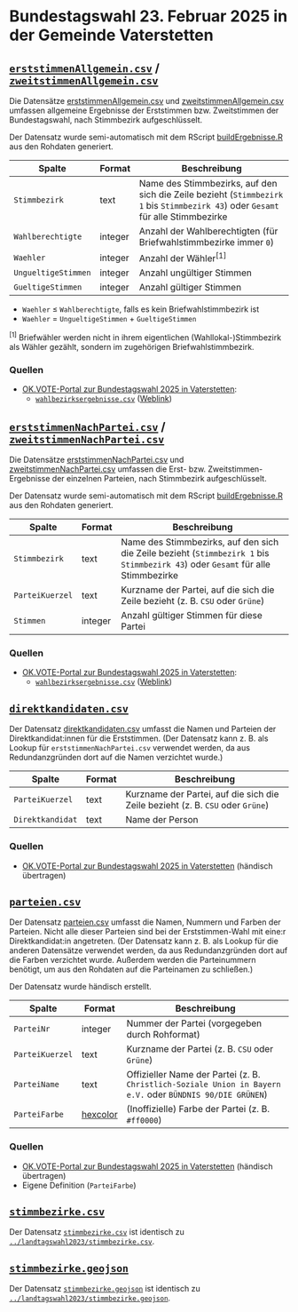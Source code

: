 # Bundestagswahl 23. Februar 2025 in der Gemeinde Vaterstetten

## [`erststimmenAllgemein.csv`](./erststimmenAllgemein.csv) / [`zweitstimmenAllgemein.csv`](./zweitstimmenAllgemein.csv)

Die Datensätze [erststimmenAllgemein.csv](./erststimmenAllgemein.csv) und [zweitstimmenAllgemein.csv](./zweitstimmenAllgemein.csv) umfassen allgemeine Ergebnisse der Erststimmen bzw. Zweitstimmen der Bundestagswahl, nach Stimmbezirk aufgeschlüsselt.

Der Datensatz wurde semi-automatisch mit dem RScript [buildErgebnisse.R](./buildErgebnisse.R) aus den Rohdaten generiert.

|Spalte|Format|Beschreibung
|-|-|-
|`Stimmbezirk`|text|Name des Stimmbezirks, auf den sich die Zeile bezieht (`Stimmbezirk 1` bis `Stimmbezirk 43`) oder `Gesamt` für alle Stimmbezirke
|`Wahlberechtigte`|integer|Anzahl der Wahlberechtigten (für Briefwahlstimmbezirke immer `0`)
|`Waehler`|integer|Anzahl der Wähler<sup>[1]<sup>
|`UngueltigeStimmen`|integer|Anzahl ungültiger Stimmen
|`GueltigeStimmen`|integer|Anzahl gültiger Stimmen

* `Waehler` ≤ `Wahlberechtigte`, falls es kein Briefwahlstimmbezirk ist
* `Waehler` = `UngueltigeStimmen` + `GueltigeStimmen`

<sup>[1]</sup> Briefwähler werden nicht in ihrem eigentlichen (Wahllokal-)Stimmbezirk als Wähler gezählt, sondern im zugehörigen Briefwahlstimmbezirk.

### Quellen

* [OK.VOTE-Portal zur Bundestagswahl 2025 in Vaterstetten](https://wahlen.osrz-akdb.de/ob-p/175000/212/20250223/bundestagswahl_kwl_1_wk/ergebnisse_gemeinde_09175132.html):
  * [`wahlbezirksergebnisse.csv`](raw/wahlbezirksergebnisse.csv) ([Weblink](https://wahlen.osrz-akdb.de/ob-p/175000/212/20250223/bundestagswahl_kwl_1_wk/wahlbezirksergebnisse.csv))


## [`erststimmenNachPartei.csv`](./erststimmenNachPartei.csv) / [`zweitstimmenNachPartei.csv`](./zweitstimmenNachPartei.csv)

Die Datensätze [erststimmenNachPartei.csv](./erststimmenNachPartei.csv) und [zweitstimmenNachPartei.csv](./zweitstimmenNachPartei.csv) umfassen die Erst- bzw. Zweitstimmen-Ergebnisse der einzelnen Parteien, nach Stimmbezirk aufgeschlüsselt.

Der Datensatz wurde semi-automatisch mit dem RScript [buildErgebnisse.R](./buildErgebnisse.R) aus den Rohdaten generiert.

|Spalte|Format|Beschreibung
|-|-|-
|`Stimmbezirk`|text|Name des Stimmbezirks, auf den sich die Zeile bezieht (`Stimmbezirk 1` bis `Stimmbezirk 43`) oder `Gesamt` für alle Stimmbezirke
|`ParteiKuerzel`|text|Kurzname der Partei, auf die sich die Zeile bezieht (z.&nbsp;B. `CSU` oder `Grüne`)
|`Stimmen`|integer|Anzahl gültiger Stimmen für diese Partei

### Quellen

* [OK.VOTE-Portal zur Bundestagswahl 2025 in Vaterstetten](https://wahlen.osrz-akdb.de/ob-p/175000/212/20250223/bundestagswahl_kwl_1_wk/ergebnisse_gemeinde_09175132.html):
  * [`wahlbezirksergebnisse.csv`](raw/wahlbezirksergebnisse.csv) ([Weblink](https://wahlen.osrz-akdb.de/ob-p/175000/212/20250223/bundestagswahl_kwl_1_wk/wahlbezirksergebnisse.csv))


## [`direktkandidaten.csv`](./direktkandidaten.csv)

Der Datensatz [direktkandidaten.csv](./direktkandidaten.csv) umfasst die Namen und Parteien der Direktkandidat:innen für die Erststimmen. (Der Datensatz kann z.&nbsp;B. als Lookup für `erststimmenNachPartei.csv` verwendet werden, da aus Redundanzgründen dort auf die Namen verzichtet wurde.)

|Spalte|Format|Beschreibung
|-|-|-
|`ParteiKuerzel`|text|Kurzname der Partei, auf die sich die Zeile bezieht (z.&nbsp;B. `CSU` oder `Grüne`)
|`Direktkandidat`|text|Name der Person

### Quellen

* [OK.VOTE-Portal zur Bundestagswahl 2025 in Vaterstetten](https://wahlen.osrz-akdb.de/ob-p/175000/212/20250223/bundestagswahl_kwl_1_wk/ergebnisse_gemeinde_09175132.html) (händisch übertragen)


## [`parteien.csv`](./parteien.csv)

Der Datensatz [parteien.csv](./parteien.csv) umfasst die Namen, Nummern und Farben der Parteien. Nicht alle dieser Parteien sind bei der Erststimmen-Wahl mit eine:r Direktkandidat:in angetreten. (Der Datensatz kann z.&nbsp;B. als Lookup für die anderen Datensätze verwendet werden, da aus Redundanzgründen dort auf die Farben verzichtet wurde. Außerdem werden die Parteinummern benötigt, um aus den Rohdaten auf die Parteinamen zu schließen.)

Der Datensatz wurde händisch erstellt.

|Spalte|Format|Beschreibung
|-|-|-
|`ParteiNr`|integer|Nummer der Partei (vorgegeben durch Rohformat)
|`ParteiKuerzel`|text|Kurzname der Partei (z.&nbsp;B. `CSU` oder `Grüne`)
|`ParteiName`|text|Offizieller Name der Partei (z.&nbsp;B. `Christlich-Soziale Union in Bayern e.V.` oder `BÜNDNIS 90/DIE GRÜNEN`)
|`ParteiFarbe`|[hexcolor](https://de.wikipedia.org/wiki/Hexadezimale_Farbdefinition)|(Inoffizielle) Farbe der Partei (z.&nbsp;B. `#ff0000`)

### Quellen

* [OK.VOTE-Portal zur Bundestagswahl 2025 in Vaterstetten](https://wahlen.osrz-akdb.de/ob-p/175000/212/20250223/bundestagswahl_kwl_1_wk/ergebnisse_gemeinde_09175132.html) (händisch übertragen)
* Eigene Definition (`ParteiFarbe`)


## [`stimmbezirke.csv`](./stimmbezirke.csv)

Der Datensatz [`stimmbezirke.csv`](./stimmbezirke.csv) ist identisch zu [`../landtagswahl2023/stimmbezirke.csv`](../landtagswahl2023/stimmbezirke.csv).


## [`stimmbezirke.geojson`](./stimmbezirke.geojson)

Der Datensatz [`stimmbezirke.geojson`](./stimmbezirke.geojson) ist identisch zu [`../landtagswahl2023/stimmbezirke.geojson`](../landtagswahl2023/stimmbezirke.geojson).
